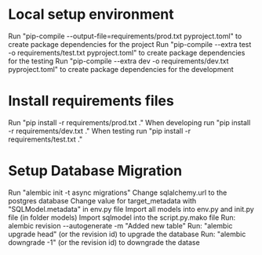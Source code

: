 # Local setup environment

Run "pip-compile --output-file=requirements/prod.txt pyproject.toml" to create package dependencies for the project
Run "pip-compile --extra test -o requirements/test.txt pyproject.toml" to create package dependencies for the testing
Run "pip-compile --extra dev -o requirements/dev.txt pyproject.toml" to create package dependencies for the development

# Install requirements files

Run "pip install -r requirements/prod.txt ."
When developing run "pip install -r requirements/dev.txt ."
When testing run "pip install -r requirements/test.txt ."

# Setup Database Migration

Run "alembic init -t async migrations"
Change sqlalchemy.url to the postgres database
Change value for target_metadata with "SQLModel.metadata" in env.py file
Import all models into env.py and init.py file (in folder models)
Import sqlmodel into the script.py.mako file
Run: alembic revision --autogenerate -m "Added new table"
Run: "alembic upgrade head" (or the revision id) to upgrade the database
Run: "alembic downgrade -1" (or the revision id) to downgrade the datase
